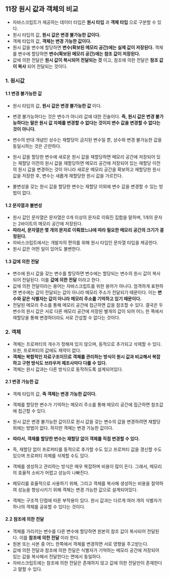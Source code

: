 ## 11장 원시 값과 객체의 비교
- 자바스크립트가 제공하는 데이터 타입은 **원시 타입** 과 **객체 타입** 으로 구분할 수 있다.
- 원시 타입의 값, **원시 값은 변경 불가능한 값이다.**
- 객체 타입의 값, **객체는 변경 가능한 값이다.**
- 원시 값을 변수에 할당하면 **변수(확보된 메모리 공간)에는 실제 값이 저장된다.** 객체를 변수에 할당하면 **변수(확보된 메모리 공간)에는 참조 값이 저장된다.**
- 값에 의한 전달은 **원시 값이 복시되어 전달되는 것** 이고, 참조에 의한 전달은 **참조 값이 복사** 되어 전달되는 것이다.

### 1. 원시값
#### 1.1 변경 불가능한 값
- 원시 타입의 값, **원시 값은 변경 불가능한 값** 이다.
- 변경 불가능하다는 것은 변수가 아니라 값에 대한 진술이다. **즉, 원시 값은 변경 불가능하다는 말은 원시 값 자체를 변경할 수 없다는 것이지 변수 값을 변경할 수 없다는 것이 아니다.**
- 변수의 반대 개념인 상수는 재할당이 금지된 변수일 뿐, 상수와 변경 불가능한 값을 동일시하는 것은 곤란하다.

- 원시 값을 할당한 변수에 새로운 원시 값을 재할당하면 메모리 공간에 저장되어 있는 재할당 이전의 원시 값을 재할당하면 메모리 공간에 저장되어 있는 재할당 이전의 원시 값을 변경하는 것이 아니라 새로운 메모리 공간을 확보하고 재할당한 원시 값을 저장한 후, 변수는 새롭게 재할당한 원시 값을 가르킨다.
- 불변성을 갖는 원시 값을 할당한 변수는 재할당 이외에 변수 값을 변경할 수 있는 방법이 없다.

#### 1.2 문자열과 불변성
- 원시 값인 문자열은 문자열은 0개 이상의 문자로 이뤄진 집합을 말하며, 1개의 문자는 2바이트의 메모리 공간에 저장된다.
- **따라서, 문자열은 몇 개의 문자로 이뤄졌느냐에 따라 필요한 메모리 공간의 크기가 결정된다.**
- 자바스크립트에서는 개발자의 편의를 위해 원시 타입인 문자열 타입을 제공한다.
- 원시 값은 어떤 일이 있어도 불변한다.

#### 1.3 값에 의한 전달
- 변수에 원시 값을 갖는 변수를 할당하면 변수에는 할당되는 변수의 원시 값이 복사되어 전달된다. 이를 **값에 의한 전달** 이라고 한다.
- 값에 의한 전달이라는 용어는 자바스크립트를 위한 용어가 아니다.
엄격하게 표현하면 변수에는 값이 전달되는 값이 아니라 메모리 주소가 전달되기 때문이다. 이는 **변수와 같은 식별자는 값이 아니라 메모리 주소를 기억하고 있기 때문이다.**
- 전달된 메모리 주소를 통해 메모리 공간에 접근하면 값을 참조할 수 있다.
결국은 두 변수의 원시 값은 서로 다른 메모리 공간에 저장된 별개의 값이 되어 어느 한 쪽에서 재할당을 통해 변경하더라도 서로 간섭할 수 없다는 것이다.

### 2. 객체
- 객체는 프로퍼티의 개수가 정해져 있지 않으며, 동적으로 추가되고 삭제할 수 있다. 또한, 프로퍼티의 값에도 제약이 없다.
- **객체는 복합적인 자료구조이므로 객체를 관리하는 방식이 원시 값과 비교해서 복잡하고 구현 방식도 브라우저 제조사마다 다를 수 있다.**
- 객체는 원시 값과는 다른 방식으로 동작하도록 설계되어있다.

#### 2.1 변경 가능한 값
- 객체 타입의 값, **즉 객체는 변경 가능한 값이다.**
- 객체를 할당한 변수가 기억하는 메모리 주소를 통해 메모리 공간에 접근하면 참조값에 접근할 수 있다.
- 원시 값은 변경 불가능한 값이므로 원시 값을 갖는 변수의 값을 변경하려면 재할당 외에는 방법이 없다. 하지만 객체는 변경 가능한 값이다.
- **따라서, 객체를 할당한 변수는 재할당 없이 객체를 직접 변경할 수 있다.**
- 즉, 재할당 없이 프로퍼티를 동적으로 추가할 수도 있고 프로퍼티 값을 갱신할 수도 있으며 프로퍼티 자체를 삭제할 수도 있다.

- 객체를 생성하고 관리하는 방식은 매우 복잡하며 비용이 많이 든다. 그래서, 메모리의 효율적 소비가 어렵고 성능이 나빠진다.
- 메모리를 효율적으로 사용하기 위해, 그리고 객체를 복사해 생성하는 비용을 절약하여 성능을 향상시키기 위해 객체는 변경 가능한 값으로 설계되어있다.
- 객체는 구조적 단점에 따른 부작용이 있다. 원시 값과는 다르게 여러 개의 식별자가 하나의 객체를 공유할 수 있다는 것이다.

#### 2.2 참조에 의한 전달
- 객체를 가리키는 변수를 다른 변수에 할당하면 원본의 참조 값이 복사되어 전달된다. 이를 **참조에 의한 전달** 이라 한다.
- 원본 또는 사본 중 어느 한쪽에서 객체를 변경하면 서로 영향을 주고받는다.
- 값에 의한 전달과 참조에 의한 전달은 식별자가 기억하는 메모리 공간에 저장되어 있는 값을 복사해서 전달한다는 면에서 동일하다.
- 자바스크립트에는 참조에 의한 전달은 존재하지 않고 값에 의한 전달만이 존재한다고 말할 수 있다.
